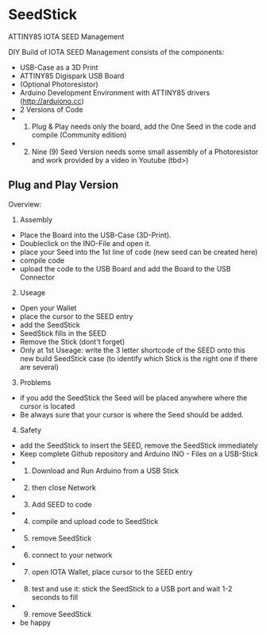 # SeedStick
ATTINY85 IOTA SEED Management

DIY Build of IOTA SEED Management consists of the components:
- USB-Case as a 3D Print
- ATTINY85 Digispark USB Board
- (Optional Photoresistor)
- Arduino Development Environment with ATTINY85 drivers (http://arduiono.cc)
- 2 Versions of Code
- 1. Plug & Play needs only the board, add the One Seed in the code and compile (Community edition)
- 2. Nine (9) Seed Version needs some small assembly of a Photoresistor and work provided by a video in Youtube (tbd>)

Plug and Play Version
---------------------
Overview:
1. Assembly
- Place the Board into the USB-Case (3D-Print).
- Doubleclick on the INO-File and open it.
- place your Seed into the 1st line of code (new seed can be created here)
- compile code
- upload the code to the USB Board and add the Board to the USB Connector

2. Useage
- Open your Wallet
- place the cursor to the SEED entry
- add the SeedStick
- SeedStick fills in the SEED
- Remove the Stick (dont't forget)
- Only at 1st Useage: write the 3 letter shortcode of the SEED onto this new build SeedStick case 
  (to identify which Stick is the right one if there are several)
  
3. Problems
- if you add the SeedStick the Seed will be placed anywhere where the cursor is located
- Be always sure that your cursor is where the Seed should be added.

4. Safety
- add the SeedStick to insert the SEED, remove the SeedStick immediately
- Keep complete Github repository and Arduino INO - Files on a USB-Stick
- 1. Download and Run Arduino from a USB Stick 
- 2. then close Network 
- 3. Add SEED to code 
- 4. compile and upload code to SeedStick
- 5. remove SeedStick
- 6. connect to your network
- 7. open IOTA Wallet, place cursor to the SEED entry
- 8. test and use it: stick the SeedStick to a USB port and wait 1-2 seconds to fill
- 9. remove SeedStick
- be happy 

